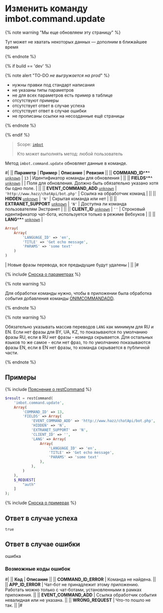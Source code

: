 # Изменить команду imbot.command.update

{% note warning "Мы еще обновляем эту страницу" %}

Тут может не хватать некоторых данных — дополним в ближайшее время

{% endnote %}

{% if build == 'dev' %}

{% note alert "TO-DO _не выгружается на prod_" %}

- нужны правки под стандарт написания
- не указаны типы параметров
- не для всех параметров есть пример в таблице
- отсутствуют примеры
- отсутствует ответ в случае успеха
- отсутствует ответ в случае ошибки
- не прописаны ссылки на несозданные ещё страницы

{% endnote %}

{% endif %}

> Scope: [`imbot`](../../scopes/permissions.md)
>
> Кто может выполнять метод: любой пользователь

Метод `imbot.command.update` обновляет данные в команде.

#|
|| **Параметр** | **Пример** | **Описание** | **Ревизия** ||
|| **COMMAND_ID^*^**
[`unknown`](../../data-types.md) | `13` | Идентификатор команды для обновления | ||
|| **FIELDS^*^**
[`unknown`](../../data-types.md) | | Поля для обновления. Должно быть обязательно указано хотя бы одно поле. | ||
|| **EVENT_COMMAND_ADD**
[`unknown`](../../data-types.md) | `'http://www.hazz/chatApi/bot.php'` | Ссылка на обработчик команд | ||
|| **HIDDEN**
[`unknown`](../../data-types.md) | `'N'` | Скрытая команда или нет | ||
|| **EXTRANET_SUPPORT**
[`unknown`](../../data-types.md) | `'N'` | Доступна ли команда пользователям Экстранет | ||
|| **CLIENT_ID**
[`unknown`](../../data-types.md) | `''` | Строковый идентификатор чат-бота, используется только в режиме Вебхуков | ||
|| **LANG^*^**
[`unknown`](../../data-types.md) | 
```php
Array(
    Array(
        'LANGUAGE_ID' => 'en',
        'TITLE' => 'Get echo message',
        'PARAMS' => 'some text'
    )
)
```
 | Новые фразы перевода, все предыдущие будут удалены | ||
|#

{% include [Сноска о параметрах](../../../_includes/required.md) %}

{% note warning %}

Для обработки команды нужно, чтобы в приложении была обработка события добавления команды [ONIMCOMMANDADD](./events/index.md).

{% endnote %}

{% note warning %}

Обязательно указывать массив переводов `LANG` как минимум для RU и EN. Если нет фразы для BY, UA, KZ, то показываются по умолчанию фразы RU, если в RU нет фразы - команда скрывается. Для остальных языков то же самое - если нет фраз, то по умолчанию показываются фразы EN, если в EN нет фразы, то команда скрывается в публичной части.

{% endnote %}

## Примеры

{% include [Пояснение о restCommand](../_includes/rest-command.md) %}

```php
$result = restCommand(
    'imbot.command.update',
    Array(
        'COMMAND_ID' => 13,
        'FIELDS' => Array(
            'EVENT_COMMAND_ADD' => 'http://www.hazz/chatApi/bot.php',
            'HIDDEN' => 'N',
            'EXTRANET_SUPPORT' => 'N',
            'CLIENT_ID' => '',
            'LANG' => Array(
                Array(
                    'LANGUAGE_ID' => 'en',
                    'TITLE' => 'Get echo message',
                    'PARAMS' => 'some text'
                ),
            ),
        )
    ),
    $_REQUEST[
        "auth"
    ]
);
```

{% include [Сноска о примерах](../../../_includes/examples.md) %}

## Ответ в случае успеха

`true`

## Ответ в случае ошибки

ошибка

### Возможные коды ошибок

#|
|| **Код** | **Описание** ||
|| **COMMAND_ID_ERROR** | Команда не найдена. ||
|| **APP_ID_ERROR** | Чат-бот не принадлежит этому приложению. Работать можно только с чат-ботами, установленными в рамках приложения. ||
|| **EVENT_COMMAND_ADD** | Ссылка обработчик события невалидная или не указана. ||
|| **WRONG_REQUEST** | Что-то пошло не так. ||
|#